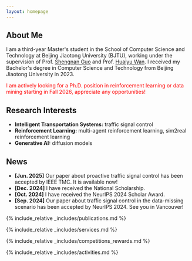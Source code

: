 ```yaml
---
layout: homepage
---
```


## About Me

I am a third-year Master's student in the School of Computer Science and Technology at Beijing Jiaotong University (BJTU), working under the supervision of Prof. [Shengnan Guo](https://faculty.bjtu.edu.cn/9685/) and Prof. [Huaiyu Wan](https://faculty.bjtu.edu.cn/8793/). I received my Bachelor's degree in Computer Science and Technology from Beijing Jiaotong University in 2023.

<font color="red">I am actively looking for a Ph.D. position in reinforcement learning or data mining starting in Fall 2026, appreciate any opportunities!</font>

## Research Interests

- **Intelligent Transportation Systems:** traffic signal control
- **Reinforcement Learning:** multi-agent reinforcement learning, sim2real reinforcement learning
- **Generative AI:** diffusion models

## News

- **[Jun. 2025]** Our paper about proactive traffic signal control has been accepted by IEEE TMC. It is available now!
- **[Dec. 2024]** I have received the National Scholarship.
- **[Oct. 2024]** I have received the NeurIPS 2024 Scholar Award.
- **[Sep. 2024]** Our paper about traffic signal control in the data-missing scenario has been accepted by NeurIPS 2024. See you in Vancouver!

{% include_relative _includes/publications.md %}

{% include_relative _includes/services.md %}

{% include_relative _includes/competitions_rewards.md %}

{% include_relative _includes/activities.md %}